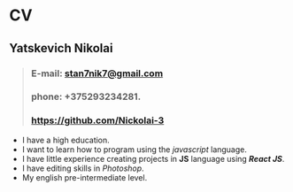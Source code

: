 # CV

## Yatskevich Nikolai

>### **E-mail:** stan7nik7@gmail.com
>### __phone:__ +375293234281.
>### https://github.com/Nickolai-3
 * I have a high education.
 * I want to learn how to program using the *javascript* language.
* I have little experience creating projects in ****JS**** language using ***React JS***.
* I have editing skills in *Photoshop*.
* My english pre-intermediate level.